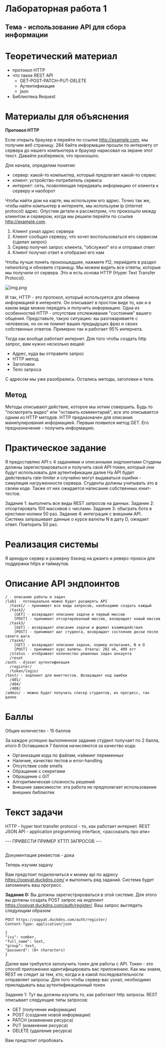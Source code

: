 # Лабораторная работа 1

## Тема - использование API для сбора информации

# Теоретический материал

- протокол HTTP
- что такое REST API
    - GET-POST-PATCH-PUT-DELETE
    - Аутентификация
    - json
- Библиотека Request

# Материалы для объяснения

**Протокол HTTP**

Если открыть браузер и перейти по ссылке http://example.com, мы получим веб страницу.
284 байта информации прошли по интернету от сервера до нашего компьютера и браузер
нарисовал на экране этот текст. Давайте разберемся, что произошло.

Для начала, определим понятия:

- сервер: какой-то компьютер, который предлагает какой-то сервис
- клиент: устройство-потребитель сервиса
- интернет: сеть, позволяющая передавать информацию от клиента к серверу и наоборот

Чтобы найти дом на карте, мы используем его адрес. Точно так же, чтобы найти компьютер
в интернете, мы используем ip (internet protocol) адрес. Опустим детали и рассмотрим,
что произошло между клиентом и сервером, когда мы решили перейти по ссылке
http://example.com.

1) Клиент узнал адрес сервера
2) Клиент сообщил серверу, что хочет воспользоваться его сервисом (сделал запрос)
3) Сервер получил запрос клиента, "обслужил" его и отправил ответ
4) Клиент получил ответ и отобразил его нам

Чтобы лучше понять произошедшее, нажмите f12, перейдите в раздел networking и обновите
страницу. Мы можем видеть все ответы, которые мы получили от сервера. Это и есть
основа HTTP (Hyper Text Transfer Protocol).

![img.png](media/img.png)

И так, HTTP - это протокол, который используется для обмена информацией в интернете. 
Он описывает в простом виде то, как и в каком виде можно передать и получить 
информацию. Одна из особенностей HTTP - отсутствие отслеживания "состояния" вашего 
общения. Представьте, такую ситуацию: вы разговариваете с человеком, но он не помнит 
ваших предыдущих фраз и своих собственных ответов. Примерно так и работает 95% интернета.

Тогда как вообще работает интернет. Для того чтобы создать http запрос, 
вам нужно несколько вещей:
- Адрес, куда вы отправите запрос
- HTTP метод
- Заголовки
- Тело запроса

С адресом мы уже разобрались. Остались методы, заголовки и тела. 

## Метод

Методы описывают действие, которое мы хотим совершить. Будь то "посмотреть видео" или 
"оставить комментарий", все это описывается одним из HTTP методов. 
HTTP предназначен для описания манипулирования информацией. Первым появился метод GET. 
Его предназначение - получить информацию. 

# Практическое задание

Я предоставляю API с 4 заданиями и описанными эндпоинтами
Студены должны зарегистрироваться и получить свой API-токен, который они будут
использовать для аутентификации далее
На API будет действовать rate-limiter и случайно могут выдаваться ошибки - симуляция
нагруженности сервера. Студенты должны учитывать это в своем коде. Также от них
ожидается написание собственных юнит-тестов.

Задание 1: выполнить все виды REST запросов на данных.
Задание 2: отсортировать 100 массивов с числами.
Задание 3: обыграть бота в крестики-нолики 50 раз.
Задание 4: интеграция с внешним API. Система запрашивает данные о курсе валюты N в
дату D, ожидает ответ. Повторить 50 раз.

# Реализация системы

Я арендую сервер и разверну бэкэнд на джанго и реверс-прокси для поддержки https и
таймаутов.

# Описание API эндпоинтов

```
/ - описание работы и задач 
/lab1 - потенциально можно будет расширять API
  /task1/ - принимает все виды запросов, необходимо создать каждый
  /task2/
    [GET] - возвращает описание задачи и первый массив
    [POST] - принимает отсортированный массив, возвращает новый массив
  /task3/
    [GET] - возвращает описание задачи и формат взаимодействия
    [POST] - принимает шаг студента, возвращает состояние доски после своего шага
  /task4/
    [GET] - возвращает описание задачи, нормер испытания, N и D
    [POST] - принимает курс валюты. Ответы: 202 ok, 409 err
  /status - отображает количество решенных задач аккаунта
  /reset
/auth - djoser аутентификация
  /register/
  /token/login/
/test/ - эндпоинт для юниттестов. Возвращает код ошибки
  /401/
  /404/
  /408/
/admin/ - можно будет получить спискр студентов, их прогресс, так далее
 ```

# Баллы

Общее количество - 15 баллов

За каждое успешно выполненное задание студент получает по 2 балла, итого 8
Оставшиеся 7 баллов начисляются за качество кода:

- Организация кода по файлам, нэйминг переменных
- Наличие, качество тестов и error-handling
- Отсутствие code smells
- Обращение с секретами
- Обращение с GIT
- Алгоритмическая сложность решений
- Внешние зависимости: эта работа не предполагает использование внешних библиотек

# Текст задачи

HTTP - hyper text transfer protocol - то, как работает интернет.
REST
JSON
API - application programming interface, <рассказать про апи>

--- ПРИВЕСТИ ПРИМЕР ХТТП ЗАПРОСОВ ---

```python

```

Документация реквестов - дока

Теперь изучим задачу

Вам предстоит подключиться к моему api по адресу https://oopyat.duckdns.com/ и
выполнить ряд заданий. Система будет запоминать ваш прогресс.

**Задание 0:**
Вы должны зарегистрироваться в этой системе. Для этого вы должны создать POST запрос
на эндпоинт https://oopyat.duckdns.com/auth/register/. Ваш запрос выглядеть следующим
образом

```http request
POST https://oopyat.duckdns.com/auth/register/
Content-Type: application/json

{
"isu": number,
"full_name": text,
"group": text,
"password": (8+ characters)
}
```

Далее вам требуется заполучить токен для работы с API. Токен - это способ приложению
идентифицировать вас приложению. Как мы знаем, REST не следит за тем, кто, когда и в
какой последовательности отправляет запросы. Для того чтобы сервер вас узнал,
необходимо прикладывать ваш аутентификационный токен

Задание 1:
Тут вы должны изучить то, как работают http запросы. REST описывает следующие типы
запросов:

- GET (получение информации)
- POST (создание новой информации)
- PATCH (изменение ресурса)
- PUT (изменение ресурса)
- DELETE (удаление ресурса)

Вам предстоит опробовать